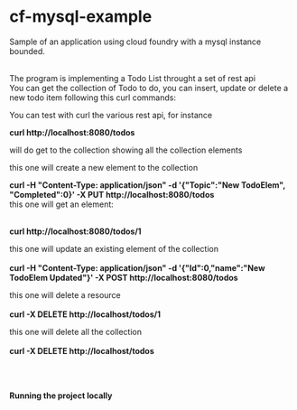 # cf-mysql-example
Sample of an application using cloud foundry with a mysql instance bounded. </br></br>

The program is implementing a Todo List throught a set of rest api </br>
You can get the collection of Todo to do, you can insert, update or delete a new todo item following this curl commands:</br>

You can test with curl the various rest api, for instance</br>

**curl http://localhost:8080/todos**</br>

will do get to the collection showing all the collection elements</br>

this one will create a new element to the collection</br>

**curl -H "Content-Type: application/json" -d '{"Topic":"New TodoElem", "Completed":0}' -X PUT http://localhost:8080/todos**
</br>
this one will get an element:</br></br>

**curl http://localhost:8080/todos/1**

this one will update an existing element of the collection</br></br>
**curl -H "Content-Type: application/json" -d '{"Id":0,"name":"New TodoElem Updated"}' -X POST http://localhost:8080/todos**

this one will delete a resource</br></br>
**curl -X DELETE http://localhost/todos/1**

this one will delete all the collection</br></br>
**curl -X DELETE http://localhost/todos**

 </br></br>
 
 **Running the project locally**
 


